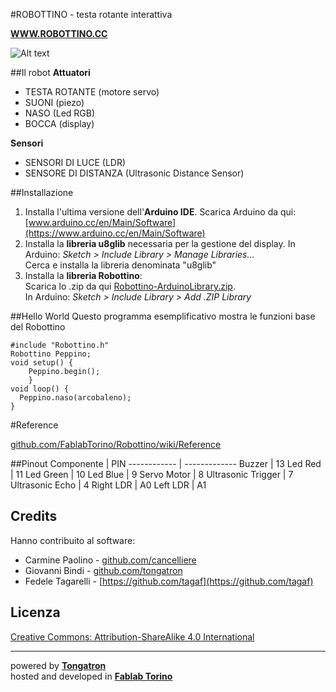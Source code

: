 
#ROBOTTINO - testa rotante interattiva

[**WWW.ROBOTTINO.CC**](http://robottino.cc/test/)

![Alt text](http://robottino.cc/img/robottino-stardust-600x600.jpg "Robottino")



##Il robot
**Attuatori**

- TESTA ROTANTE (motore servo)
- SUONI (piezo)
- NASO (Led RGB)
- BOCCA (display)

**Sensori**

- SENSORI DI LUCE (LDR)
- SENSORE DI DISTANZA (Ultrasonic Distance Sensor)

##Installazione

 1. Installa l'ultima versione dell'**Arduino IDE**. Scarica Arduino da qui: [www.arduino.cc/en/Main/Software](https://www.arduino.cc/en/Main/Software)
 2. Installa la **libreria u8glib** necessaria per la gestione del display.
In Arduino: *Sketch > Include Library > Manage Libraries...*	
Cerca e installa la libreria denominata "u8glib"
 3. Installa la **libreria Robottino**:		
 Scarica lo .zip da qui [Robottino-ArduinoLibrary.zip](https://github.com/FablabTorino/Robottino/blob/master/Software/Robottino-ArduinoLibrary/Robottino-ArduinoLibrary.zip).		
 In Arduino: *Sketch > Include Library > Add .ZIP Library*


##Hello World
Questo programma esemplificativo mostra le funzioni base del Robottino

```Arduino
#include "Robottino.h"
Robottino Peppino;
void setup() {
  	Peppino.begin();
	}
void loop() {
  Peppino.naso(arcobaleno);
}
```

#Reference

[github.com/FablabTorino/Robottino/wiki/Reference](https://github.com/FablabTorino/Robottino/wiki/Reference)

##Pinout
Componente | PIN
------------ | -------------
Buzzer | 13
Led Red | 11
Led Green | 10
Led Blue | 9
Servo Motor | 8
Ultrasonic Trigger | 7
Ultrasonic Echo | 4
Right LDR | A0
Left LDR | A1


## Credits
Hanno contribuito al software:

- Carmine Paolino - [github.com/cancelliere](https://github.com/cancelliere)
- Giovanni Bindi - [github.com/tongatron](https://github.com/tongatron)
- Fedele Tagarelli - [https://github.com/tagaf](https://github.com/tagaf)

## Licenza
[Creative Commons: Attribution-ShareAlike 4.0 International](http://creativecommons.org/licenses/by-sa/4.0/)

***
powered by [**Tongatron**](http://tongatron.it/)  
hosted and developed in [**Fablab Torino**](http://fablabtorino.org/)
